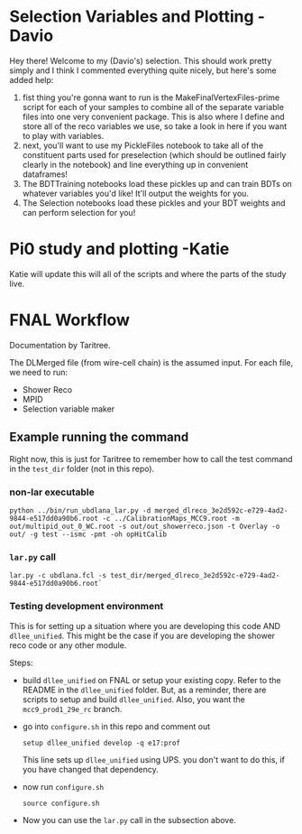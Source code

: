 # Selection Variables and Plotting -Davio

Hey there! Welcome to my (Davio's) selection.
This should work pretty simply and I think I commented everything quite nicely, but here's some added help:


1) fist thing you're gonna want to run is the MakeFinalVertexFiles-prime script for each of your samples to combine all of the separate variable files into one very convenient package. This is also where I define and store all of the reco variables we use, so take a look in here if you want to play with variables.
2) next, you'll want to use my PickleFiles notebook to take all of the constituent parts used for preselection (which should be outlined fairly clearly in the notebook) and line everything up in convenient dataframes!
3) The BDTTraining notebooks load these pickles up and can train BDTs on whatever variables you'd like! It'll output the weights for you.
4) The Selection notebooks load these pickles and your BDT weights and can perform selection for you!

# Pi0 study and plotting -Katie
Katie will update this will all of the scripts and where the parts of the study live.

# FNAL Workflow

Documentation by Taritree.

The DLMerged file (from wire-cell chain) is the assumed input.
For each file, we need to run:
* Shower Reco
* MPID
* Selection variable maker


## Example running the command

Right now, this is just for Taritree to remember how to call the test command in the `test_dir` folder (not in this repo).


### non-lar executable

```
python ../bin/run_ubdlana_lar.py -d merged_dlreco_3e2d592c-e729-4ad2-9844-e517dd0a90b6.root -c ../CalibrationMaps_MCC9.root -m out/multipid_out_0_WC.root -s out/out_showerreco.json -t Overlay -o out/ -g test --ismc -pmt -oh opHitCalib
```

### `lar.py` call

```
lar.py -c ubdlana.fcl -s test_dir/merged_dlreco_3e2d592c-e729-4ad2-9844-e517dd0a90b6.root`
```

### Testing development environment

This is for setting up a situation where you are developing this code AND `dllee_unified`.
This might be the case if you are developing the shower reco code or any other module.

Steps:

* build `dllee_unified` on FNAL or setup your existing copy.  Refer to the README in the `dllee_unified` folder. 
  But, as a reminder, there are scripts to setup and build `dllee_unified`. Also, you want the `mcc9_prod1_29e_rc` branch.
* go into `configure.sh` in this repo and comment out 

      setup dllee_unified develop -q e17:prof

  This line sets up `dllee_unified` using UPS. you don't want to do this, if you have changed that dependency.
* now run `configure.sh`

      source configure.sh


* Now you can use the `lar.py` call in the subsection above.
